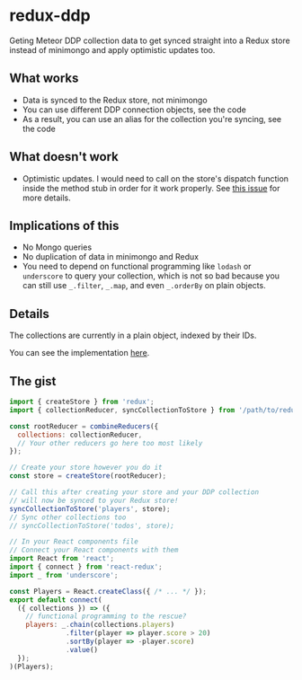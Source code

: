 # redux-ddp
Geting Meteor DDP collection data to get synced straight into a Redux store instead of minimongo and apply optimistic updates too.

## What works

- Data is synced to the Redux store, not minimongo
- You can use different DDP connection objects, see the code
- As a result, you can use an alias for the collection you're syncing, see the code

## What doesn't work

- Optimistic updates. I would need to call on the store's dispatch function inside the method stub in order for it work properly. See [this issue](https://github.com/rclai/redux-ddp/issues/1) for more details.

## Implications of this

- No Mongo queries
- No duplication of data in minimongo and Redux
- You need to depend on functional programming like `lodash` or `underscore` to query your collection, which is not so bad because you can still use `_.filter`, `_.map`, and even `_.orderBy` on plain objects.

## Details

The collections are currently in a plain object, indexed by their IDs.

You can see the implementation [here](https://github.com/rclai/redux-ddp/blob/master/client/lib/ddp-redux.js).

## The gist

```js
import { createStore } from 'redux';
import { collectionReducer, syncCollectionToStore } from '/path/to/redux-ddp (not final yet)';

const rootReducer = combineReducers({
  collections: collectionReducer,
  // Your other reducers go here too most likely
});

// Create your store however you do it
const store = createStore(rootReducer);

// Call this after creating your store and your DDP collection
// will now be synced to your Redux store!
syncCollectionToStore('players', store);
// Sync other collections too
// syncCollectionToStore('todos', store);

// In your React components file
// Connect your React components with them
import React from 'react';
import { connect } from 'react-redux';
import _ from 'underscore';

const Players = React.createClass({ /* ... */ });
export default connect(
  ({ collections }) => ({
    // functional programming to the rescue?
    players: _.chain(collections.players)
              .filter(player => player.score > 20)
              .sortBy(player => -player.score)
              .value()
  });
)(Players);
```
